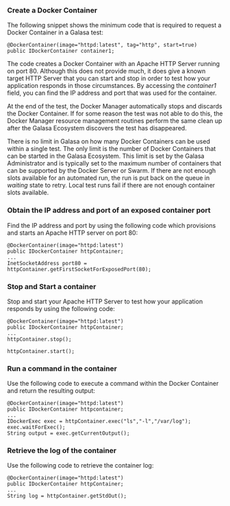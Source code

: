 ### Create a Docker Container

The following snippet shows the minimum code that is required to request a Docker Container in a Galasa test:

```
@DockerContainer(image="httpd:latest", tag="http", start=true)
public IDockerContainer container1;
```

The code creates a Docker Container with an Apache HTTP Server running on port 80. Although this does not provide much, it does give a known target HTTP Server that you can start and stop in order to test how your application responds in those circumstances.  By accessing the *container1* field, you can find the IP address and port that was used for the container. 

At the end of the test, the Docker Manager automatically stops and discards the Docker Container. If for some reason the test was not able to do this, the Docker Manager resource management routines perform the same clean up after the Galasa Ecosystem discovers the test has disappeared.

There is no limit in Galasa on how many Docker Containers can be used within a single test. The only limit is the number of Docker Containers that can be started in the Galasa Ecosystem. This limit is set by the Galasa Administrator and is typically set to the maximum number of containers that can be supported by the Docker Server or Swarm.  If there are not enough slots available for an automated run, the run is put back on the queue in *waiting* state to retry. Local test runs fail if there are not enough container slots available.


### Obtain the IP address and port of an exposed container port

Find the IP address and port by using the following code which provisions and starts an Apache HTTP server on port 80:

```
@DockerContainer(image="httpd:latest")
public IDockerContainer httpContainer;
...
InetSocketAddress port80 = httpContainer.getFirstSocketForExposedPort(80);
```


### Stop and Start a container

Stop and start your Apache HTTP Server to test how your application responds by using the following code:

```
@DockerContainer(image="httpd:latest")
public IDockerContainer httpContainer;
...
httpContainer.stop();

httpContainer.start();
```

### Run a command in the container

Use the following code to execute a command within the Docker Container and return the resulting output:
```
@DockerContainer(image="httpd:latest")
public IDockerContainer httpcontainer;
...
IDockerExec exec = httpContainer.exec("ls","-l","/var/log");
exec.waitForExec();
String output = exec.getCurrentOutput();
```

### Retrieve the log of the container

Use the following code to retrieve the container log:

```
@DockerContainer(image="httpd:latest")
public IDockerContainer httpContainer;
...
String log = httpContainer.getStdOut();
```